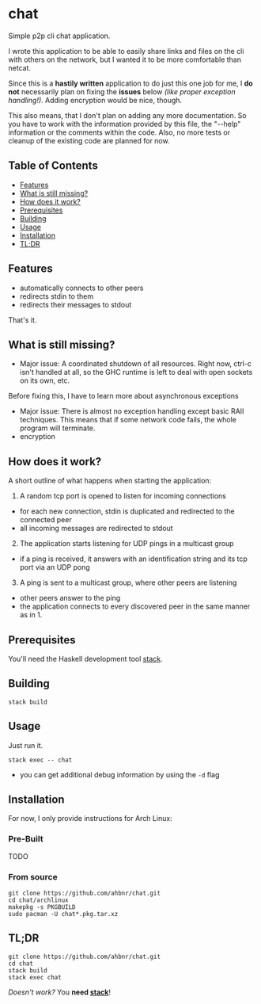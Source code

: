 # chat

Simple p2p cli chat application.

I wrote this application to be able to easily share links and files on the cli
with others on the network, but I wanted it to be more comfortable than netcat.

Since this is a **hastily written** application to do just this one job for me,
I **do not** necessarily plan on fixing the **issues** below *(like proper exception handling!)*.
Adding encryption would be nice, though.

This also means, that I don't plan on adding any more documentation.
So you have to work with the information provided by this file, the "--help"
information or the comments within the code.
Also, no more tests or cleanup of the existing code are planned for now.

## Table of Contents

* [Features](#features)
* [What is still missing?](#what-is-still-missing)
* [How does it work?](#how-does-it-work-)
* [Prerequisites](#prerequisites)
* [Building](#building)
* [Usage](#usage)
* [Installation](#installation)
* [TL;DR](#tl-dr)

## Features

* automatically connects to other peers
* redirects stdin to them
* redirects their messages to stdout

That's it.

## What is still missing?

* Major issue: A coordinated shutdown of all resources. Right now, ctrl-c isn't handled
at all, so the GHC runtime is left to deal with open sockets on its own, etc.

Before fixing this, I have to learn more about asynchronous exceptions
* Major issue: There is almost no exception handling except basic RAII techniques.
This means that if some network code fails, the whole program will terminate.
* encryption

## How does it work?

A short outline of what happens when starting the application:

1. A random tcp port is opened to listen for incoming connections
* for each new connection, stdin is duplicated and redirected to the connected peer
* all incoming messages are redirected to stdout
2. The application starts listening for UDP pings in a multicast group
* if a ping is received, it answers with an identification string and its tcp port
  via an UDP pong
3. A ping is sent to a multicast group, where other peers are listening
* other peers answer to the ping
* the application connects to every discovered peer in the same manner as in 1.

## Prerequisites

You'll need the Haskell development tool [stack](https://haskellstack.org).

## Building

```console
stack build
```

## Usage

Just run it.

```console
stack exec -- chat
```

* you can get additional debug information by using the `-d` flag

## Installation

For now, I only provide instructions for Arch Linux:

### Pre-Built

TODO

### From source

```console
git clone https://github.com/ahbnr/chat.git
cd chat/archlinux
makepkg -s PKGBUILD
sudo pacman -U chat*.pkg.tar.xz
```

## TL;DR

```console
git clone https://github.com/ahbnr/chat.git
cd chat
stack build
stack exec chat
```

*Doesn't work?* You **need [stack](#prerequisites)**!
